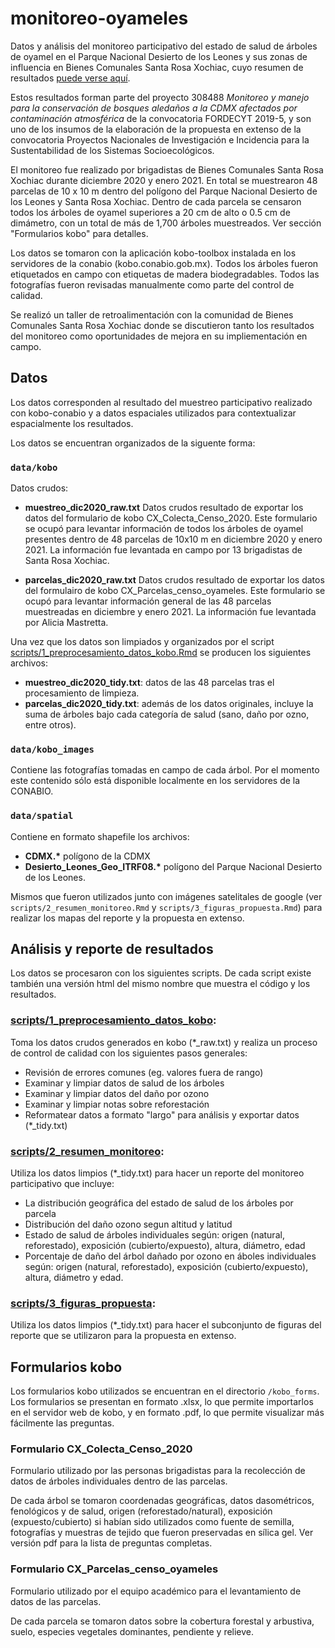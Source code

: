# monitoreo-oyameles

Datos y análisis del monitoreo participativo del estado de salud de árboles de oyamel en el Parque Nacional Desierto de los Leones y sus zonas de influencia en Bienes Comunales Santa Rosa Xochiac, cuyo resumen de resultados [puede verse aquí](scripts/2_resumen_monitoreo_no_code.pdf). 

Estos resultados forman parte del proyecto 308488 *Monitoreo y manejo para la conservación de bosques aledaños a la CDMX afectados por contaminación atmosférica* de la convocatoria FORDECYT 2019-5, y son uno de los insumos de la elaboración de la propuesta en extenso de la convocatoria Proyectos Nacionales de Investigación e Incidencia para la Sustentabilidad de los Sistemas Socioecológicos.

El monitoreo fue realizado por brigadistas de Bienes Comunales Santa Rosa Xochiac durante diciembre 2020 y enero 2021. En total se muestrearon 48 parcelas de 10 x 10 m dentro del polígono del Parque Nacional Desierto de los Leones y Santa Rosa Xochiac. Dentro de cada parcela se censaron todos los árboles de oyamel superiores a 20 cm de alto o 0.5 cm de dimámetro, con un total de más de 1,700 árboles muestreados. Ver sección "Formularios kobo" para detalles.

Los datos se tomaron con la aplicación kobo-toolbox instalada en los servidores de la conabio (kobo.conabio.gob.mx). Todos los árboles fueron etiquetados en campo con etiquetas de madera biodegradables. Todos las fotografías fueron revisadas manualmente como parte del control de calidad.

Se realizó un taller de retroalimentación con la comunidad de Bienes Comunales Santa Rosa Xochiac donde se discutieron tanto los resultados del monitoreo como oportunidades de mejora en su impliementación en campo.


## Datos

Los datos corresponden al resultado del muestreo participativo realizado con kobo-conabio y a datos espaciales utilizados para contextualizar espacialmente los resultados.

Los datos se encuentran organizados de la siguente forma:

### `data/kobo`

Datos crudos:

* **muestreo\_dic2020\_raw.txt** Datos crudos resultado de exportar los datos del formulario de kobo CX\_Colecta_Censo\_2020. Este formulario se ocupó para levantar información de todos los árboles de oyamel presentes dentro de 48 parcelas de 10x10 m en diciembre 2020 y enero 2021. La información fue levantada en campo por 13 brigadistas de Santa Rosa Xochiac.

* **parcelas\_dic2020\_raw.txt** Datos crudos resultado de exportar los datos del formulairo de kobo CX\_Parcelas\_censo\_oyameles. Este formulario se ocupó para levantar información general de las 48 parcelas muestreadas en diciembre y enero 2021. La información fue levantada por Alicia Mastretta.

Una vez que los datos son limpiados y organizados por el script [scripts/1\_preprocesamiento\_datos\_kobo.Rmd](scripts/1_preprocesamiento_datos_kobo.Rmd) se producen los siguientes archivos:

* **muestreo\_dic2020\_tidy.txt**: datos de las 48 parcelas tras el procesamiento de limpieza.
* **parcelas\_dic2020\_tidy.txt**: además de los datos originales, incluye la suma de árboles bajo cada categoría de salud (sano, daño por ozno, entre otros).

### `data/kobo_images`

Contiene las fotografías tomadas en campo de cada árbol. Por el momento este contenido sólo está disponible localmente en los servidores de la CONABIO.

### `data/spatial`

Contiene en formato shapefile los archivos:

* __CDMX.\*__ polígono de la CDMX
* __Desierto\_Leones\_Geo\_ITRF08.*__ polígono del Parque Nacional Desierto de los Leones.


Mismos que fueron utilizados junto con imágenes satelitales de google (ver `scripts/2_resumen_monitoreo.Rmd` y `scripts/3_figuras_propuesta.Rmd`) para realizar los mapas del reporte y la propuesta en extenso.


## Análisis y reporte de resultados

Los datos se procesaron con los siguientes scripts. De cada script existe también una versión html del mismo nombre que muestra el código y los resultados. 

### [scripts/1\_preprocesamiento\_datos\_kobo](scripts/1_preprocesamiento_datos_kobo.Rmd): 
Toma los datos crudos generados en kobo (*_raw.txt) y realiza un proceso de control de calidad con los siguientes pasos generales:

* Revisión de errores comunes (eg. valores fuera de rango)
* Examinar y limpiar datos de salud de los árboles
* Examinar y limpiar datos del daño por ozono
* Examinar y limpiar notas sobre reforestación
* Reformatear datos a formato "largo" para análisis y exportar datos (*_tidy.txt)

### [scripts/2\_resumen\_monitoreo](scripts/2_resumen_monitoreo.Rmd): 

Utiliza los datos limpios (*_tidy.txt) para hacer un reporte del monitoreo participativo que incluye: 

* La distribución geográfica del estado de salud de los árboles por parcela
* Distribución del daño ozono segun altitud y latitud
* Estado de salud de árboles individuales según: origen (natural, reforestado), exposición (cubierto/expuesto), altura, diámetro, edad
* Porcentaje de daño del árbol dañado por ozono en áboles individuales según: origen (natural, reforestado), exposición (cubierto/expuesto), altura, diámetro y edad.

### [scripts/3\_figuras\_propuesta](scripts/3_figuras_propuesta.Rmd):

Utiliza los datos limpios (*_tidy.txt) para hacer el subconjunto de figuras del reporte que se utilizaron para la propuesta en extenso.


## Formularios kobo


Los formularios kobo utilizados se encuentran en el directorio `/kobo_forms`. Los formularios se presentan en formato .xlsx, lo que permite importarlos en el servidor web de kobo, y en formato .pdf, lo que permite visualizar más fácilmente las preguntas.

### Formulario CX\_Colecta\_Censo\_2020

Formulario utilizado por las personas brigadistas para la recolección de datos de árboles individuales dentro de las parcelas.

De cada árbol se tomaron coordenadas geográficas, datos dasométricos, fenológicos y de salud, origen (reforestado/natural), exposición (expuesto/cubierto) si habían sido utilizados como fuente de semilla, fotografías y muestras de tejido que fueron preservadas en sílica gel. Ver versión pdf para la lista de preguntas completas.

### Formulario CX\_Parcelas\_censo\_oyameles

Formulario utilizado por el equipo académico para el levantamiento de datos de las parcelas.

De cada parcela se tomaron datos sobre la cobertura forestal y arbustiva, suelo, especies vegetales dominantes, pendiente y relieve. 






